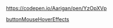 
https://codepen.io/Aarigan/pen/YzOpXVp

[buttonMouseHoverEffects](https://user-images.githubusercontent.com/52601835/222050954-08c3251a-b921-4041-88c7-e7d69581475b.png)



